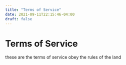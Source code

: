 ```yaml
---
title: "Terms of Service"
date: 2021-09-11T22:15:46-04:00
draft: false
---
```

# Terms of Service

these are the terms of service
obey the rules of the land